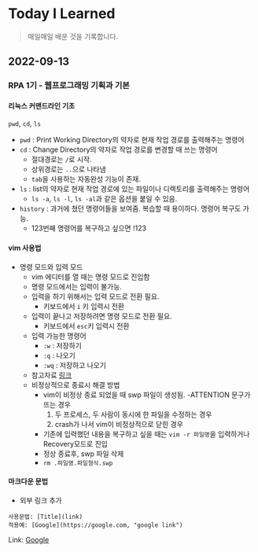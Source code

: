 # Today I Learned
> 매일매일 배운 것을 기록합니다.
## 2022-09-13
### RPA 1기 - 웹프로그래밍 기획과 기본
#### 리눅스 커맨드라인 기초
 `pwd`, `cd`, `ls`
 - `pwd` : Print Working Directory의 약자로 현재 작업 경로를 출력해주는 명령어
 - `cd` : Change Directory의 약자로 작업 경로를 변경할 때 쓰는 명령어
   - 절대경로는 `/`로 시작.
   - 상위경로는 `..`으로 나타냄
   - `tab`을 사용하는 자동완성 기능이 존재.
 - `ls` : list의 약자로 현재 작업 경로에 있는 파일이나 디렉토리를 출력해주는 명령어
   - `ls -a`, `ls -l`, `ls -al`과 같은 옵션을 붙일 수 있음.
 - `history` : 과거에 쳤던 명령어들을 보여줌. 복습할 때 용이하다. 명령어 복구도 가능.
   - 123번째 명령어를 복구하고 싶으면 !123
 
#### vim 사용법
 - 명령 모드와 입력 모드
   - vim 에디터를 열 때는 명령 모드로 진입함
   - 명령 모드에서는 입력이 불가능.
   - 입력을 하기 위해서는 입력 모드로 전환 필요.
     - 키보드에서 `i` 키 입력시 전환
   - 입력이 끝나고 저장하려면 명령 모드로 전환 필요.
     - 키보드에서 `esc`키 입력시 전환
   - 입력 가능한 명령어
     - `:w` : 저장하기
     - `:q` : 나오기
     - `:wq` : 저장하고 나오기
   - 참고자료 [링크](https://zeddios.tistory.com/122)
   - 비정상적으로 종료시 해결 방법
     - vim이 비정상 종료 되었을 때 swp 파일이 생성됨.
       -ATTENTION 문구가 뜨는 경우
         1. 두 프로세스, 두 사람이 동시에 한 파일을 수정하는 경우
         2. crash가 나서 vim이 비정상적으로 닫힌 경우
     - 기존에 입력했던 내용을 복구하고 싶을 때는 `vim -r 파일명`을 입력하거나 Recovery모드로 진입
     - 정상 종료후, swp 파일 삭제
     - `rm .파일명.파일형식.swp` 
#### 마크다운 문법
 * 외부 링크 추가
```
사용문법: [Title](link)
적용예: [Google](https://google.com, "google link")
```
Link: [Google](https://google.com, "google link")


